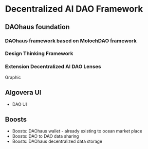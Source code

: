 # Decentralized AI DAO Framework
## DAOhaus foundation
### DAOhaus framework based on MolochDAO framework
### Design Thinking Framework 
### Extension Decentralized AI DAO Lenses
Graphic

## Algovera UI
- DAO UI 

## Boosts
- Boosts: DAOhaus wallet - already existing to ocean market place 
- Boosts: DAO to DAO data sharing 
- Boosts: DAOhaus decentralized data storage
